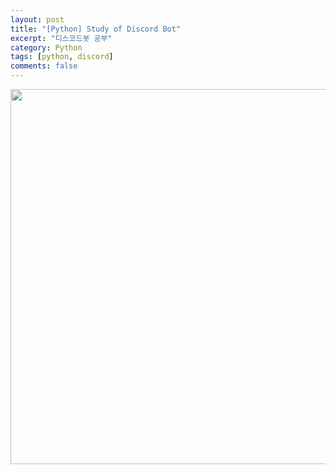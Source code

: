 ```yaml
---
layout: post
title: "[Python] Study of Discord Bot"
excerpt: "디스코드봇 공부"
category: Python
tags: [python, discord]
comments: false
---
```


<img width="600px" src="{{ site.url }}/assets/img/discord.png" alts="Discord 로고의 모습.">
